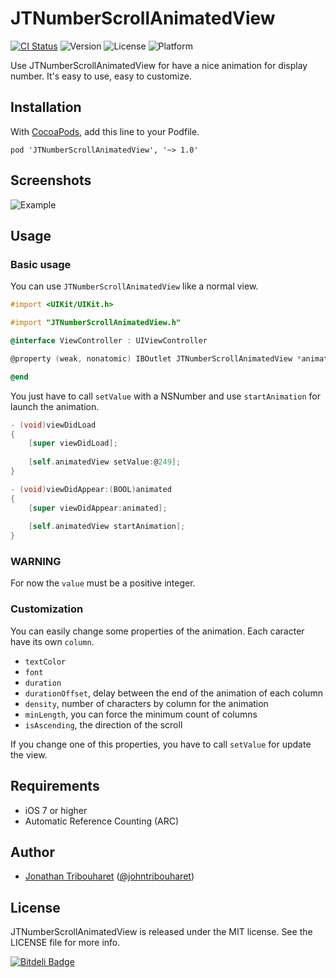 # JTNumberScrollAnimatedView

[![CI Status](http://img.shields.io/travis/jonathantribouharet/JTNumberScrollAnimatedView.svg)](https://travis-ci.org/jonathantribouharet/JTNumberScrollAnimatedView)
![Version](https://img.shields.io/cocoapods/v/JTNumberScrollAnimatedView.svg)
![License](https://img.shields.io/cocoapods/l/JTNumberScrollAnimatedView.svg)
![Platform](https://img.shields.io/cocoapods/p/JTNumberScrollAnimatedView.svg)

Use JTNumberScrollAnimatedView for have a nice animation for display number.
It's easy to use, easy to customize.

## Installation

With [CocoaPods](http://cocoapods.org/), add this line to your Podfile.

	pod 'JTNumberScrollAnimatedView', '~> 1.0'

## Screenshots

![Example](./Screens/example.gif "Example View")

## Usage

### Basic usage

You can use `JTNumberScrollAnimatedView` like a normal view.

```objective-c
#import <UIKit/UIKit.h>

#import "JTNumberScrollAnimatedView.h"

@interface ViewController : UIViewController

@property (weak, nonatomic) IBOutlet JTNumberScrollAnimatedView *animatedView;

@end
```

You just have to call `setValue` with a NSNumber and use `startAnimation` for launch the animation.

```objective-c
- (void)viewDidLoad
{
    [super viewDidLoad];
        
    [self.animatedView setValue:@249];
}

- (void)viewDidAppear:(BOOL)animated
{
    [super viewDidAppear:animated];
    
    [self.animatedView startAnimation];
}
```

### WARNING

For now the `value` must be a positive integer.

### Customization

You can easily change some properties of the animation.
Each caracter have its own `column`.

- `textColor`
- `font`
- `duration`
- `durationOffset`, delay between the end of the animation of each column
- `density`, number of characters by column for the animation
- `minLength`, you can force the minimum count of columns
- `isAscending`, the direction of the scroll

If you change one of this properties, you have to call `setValue` for update the view.

## Requirements

- iOS 7 or higher
- Automatic Reference Counting (ARC)

## Author

- [Jonathan Tribouharet](https://github.com/jonathantribouharet) ([@johntribouharet](https://twitter.com/johntribouharet))

## License

JTNumberScrollAnimatedView is released under the MIT license. See the LICENSE file for more info.


[![Bitdeli Badge](https://d2weczhvl823v0.cloudfront.net/jonathantribouharet/jtnumberscrollanimatedview/trend.png)](https://bitdeli.com/free "Bitdeli Badge")

